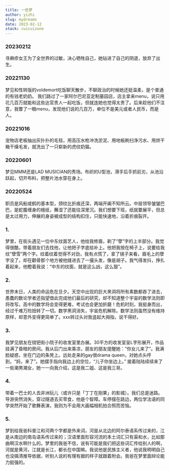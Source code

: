 ```yaml
---
title: 一些梦
author: yizhi
slug: mydreams
date: 2023-02-12
stack: cuicuizone
---
```

### 20230212
寻麻疹女王为了全世界的过敏，决心牺牲自己，她钻进了自己的阴道，放弃了出生。

### 20221130
梦见和性转版的voldemort吃饭聊天散步，不聊政治的时候她还挺温柔，是个普通的有钱老奶奶。
我们路过了一家阿尔巴尼亚定制墓园店，店主拿来menu，说只用花几百万就能和这些达官贵人一起吃饭，但就连她也觉得太贵了。后来趁他们不注意，我瞥了一眼menu，发现他们说的几百万，单位不是美元或者人民币，而是人。

### 20221016
宠物店老板抽出灰扑扑的毛毯，用高压水枪冲洗淤泥、用地板刷扫净污水、用烘干箱干燥毛发，就洗出了一只崭新的虎纹奶猫。

### 20220601
梦见MMM还是LAD MUSICIAN的秀场。布织的U型池，滑手后手抓前刃，从池沿跃起，切开布料，把整片池水穿在身上。

### 20220524
职员是风船或鹤的基本型，颈纹比折痕还深，两端开阖不知所云。中层领导皱皱巴巴，是蛇腹缠身的檀纸，蘸湿了还能往深里沉。我们想要下班，纸就要展平，但总是太过用力，伸展的身姿被成型的结构扣住，只能快速地，沿着折痕裂开。

### 1.
梦里，在街头遇见一位中东纹面艺人，他给我修眉，剃了“孽”字的上半部分。我觉得很酷，带着朋友们去找他，让他把子字底给补上。他把我按在椅子上，说要给我纹“孽雪”两个字。纹着纹着觉得不对劲，我有点慌了，拿了镜子来看，眉毛上的孽字没了，却在颧骨那个地方被他缝进去了一撮头发，像是胡子。我气得发抖，挣扎着起来，他瞪着我说：“中东的纹面，就是这么凶，这么狠”。

### 2.
世界末日，人类的命运危在旦夕。天空中出现的巨大黑洞将所有素数都吞了进去，愚蠢的数论学者还指望借此完成他们最后的研究，却不知道整个宇宙的数学法则即将改写。高中的数学将会变得更难，考试也会更加折磨！危机时刻，我挺身而出，经过千难万险扭转了一切。数学黑洞消失，宇宙危机解除。数学法则虽然没有维持原样，却意外变得更简单了。xxx转过头对我竖起大拇指，说干得好。

### 3.
我梦见朋友在镋钯街小院子的收发室里办展。30平方的收发室呈L字形展开，作品挂满了昏暗的房间。我从后门出来乘凉，朋友的朋友提醒她：“你女儿来了”。我满脸疑惑，坐在门边的条凳上。远处走来的gay很drama queen，对她点头哼到，“妈，来了”。她摆手指向我边上的空位，“儿子你坐边上。”
接着陆陆续续来了一些潮男潮女，她一一向我介绍，这是我二姐、这是我三哥。

### 4.
带着一巴士的人去非洲玩儿（或许只是「丁丁在刚果」的影城）。我们总是迷路。导游突然消失，穿过隧道去买零食，他是个智障。车停摆在路边，两位学法语的同学突然开始了歌舞表演，我则为不会用大画幅相机拍合照而苦恼。

### 5.
梦到给我爸科普江和河两个字都是外来词，河是从北边的阿尔泰语系传过来的，江是从南边的南岛语系传过来的；汉语里面形容河流的本土词汇只有渠和水，比如那曲啊汉水啊什么的。梦里的我爸不信，说有可能是我们把这些词汇传给别人的啊，河就是黄河，江就是长江，都长在中国嘛。我说他是民族主义者，他说我明明自己也没搞清推导依据，听别人说的有理有据的样子就跟着附会。我爸在梦里面辩论能力挺强的。

<br/>